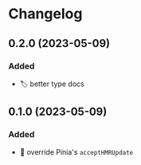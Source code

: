 # Changelog

<a name="0.2.0"></a>
## 0.2.0 (2023-05-09)

### Added

- 🏷️ better type docs


<a name="0.1.0"></a>
## 0.1.0 (2023-05-09)

### Added

- 🚀 override Pinia's `acceptHMRUpdate`
